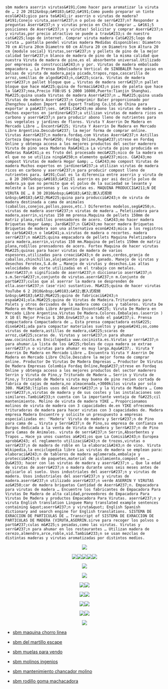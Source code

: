 
```
sbm madera aserrin virutas&#191;Como hacer para aromatizar la viruta de … 2 20 2012&nbsp;&#0183;&#32;&#191;Como puedo preparar un tinte ecol&#243;gico para te&#241;ir aserrin o virutas de madera? &#191;Conejo viruta,aserr&#237;n o polvo de serr&#237;n? Responder a preguntas Aserr&#237;n y virutas precio en Chile Comprar … &#161;5 posiciones de Aserr&#237;n y virutas! Solicitar y comprar Aserr&#237;n y virutas,por precio atractivo se puede a trav&#233;s de nuestro cat&#225;logo de internet. Comprar viruta madera Cat&#225;logo de viruta … pantalla pendel virutas madera Medidas disponibles: Diametro 70 cm Altura 20cm Diametro 60 cm Altura 20 cm Diametro 5cm Altura 20 cm {module social} Virutas,serr&#237;n y pellets de pino de la mejor calidad Serr&#237;n blanco de madera de pino de la misma calidad que nuestra Viruta de madera de pino,es el absorbente universal.Utilizado por empresas de construcci&#243;n y por. Virutas de madera embolsado empacadora … La Prensa Embolsadora Vertical de SINOBALER hace pacas en bolsas de viruta de madera,paja picada,trapos,ropa,cascarilla de arroz,semillas de algod&#243;n,c&#225;scara. Virutas de madera serr&#237;n pallet bloque que … Virutas de madera serr&#237;n pallet bloque que hace m&#225;quina de formaci&#243;n pies de paleta que hace la l&#237;nea,Precio FOB:US $ 2000 16000,Puerto:Tianjin Shanghai. M&#225;quina usada Virutas de madera Aserr&#237;n … M&#225;quina usada Virutas de madera Aserr&#237;n Comprimir Baler proporcionado por Zhengzhou Leabon Import and Export Trading Co.Ltd.de China para exportar a pa&#237;ses. &#191;C&#243;mo abono las virutas de madera … Muchos expertos en jardiner&#237;a utilizan virutas de madera ricos en carbono y aserr&#237;n para producir abono lleno de nutrientes para los vegetales y jardines de flores. Viruta Y Aserrin De Madera en Mercado Libre … Encontr&#225; Viruta Y Aserrin De Madera en Mercado Libre Argentina.Descubr&#237; la mejor forma de comprar online. Virutas Aserr&#237;n madera.fordaq.com Virutas Aserr&#237;n Astillas Corteza Empresas Per&#250; Fordaq Online,Reg&#237;strese en Fordaq Online y obtenga acceso a los mejores productos del sector maderero Viruta de pino seca Maderas Ra&#241;a La viruta de pino producida en Maderas Ra&#241;a es fruto del procesado mec&#225;nico de la madera en el que no se utiliza ning&#250;n elemento qu&#237;mico. C&#243;mo compost Virutas de madera Hogar &amp; … C&#243;mo compost Virutas de madera Muchos expertos en jardiner&#237;a utilizan virutas de madera ricos en carbono y aserr&#237;n para producir compost lleno de nutrientes para. &#191;Cual es la diferencia entre aserrin y viruta de … 8 20 2007&nbsp;&#0183;&#32;El aserrin es por asi decirlo polvo de madera.ya que no permite que el polvo de la suciedad se levante y moleste a las personas y las virutas es. MAQUINA PRODUCCI&#211;N DE VIRUTA DE … 8 30 2010&nbsp;&#0183;&#32;嵌入式视频&nbsp;&#0183;&#32;M&#225;quina para producci&#243;n de viruta de madera destinada a cama de animales (caballos,conejos,pollos,pavos,etc.) Diferentes modelos,seg&#250;n. virutas de madera aserr&#237;n virutas de madera … Peletizadora para madera,aserrin,virutas 150 mm prensa.Maquina de pellets 150mm de matriz plana,rodillos prensadores de acero. C&#243;mo hacer madera Briquetas Hogar &amp; Jard&#237;n C&#243;mo hacer madera Briquetas Briquetas de madera son una alternativa econ&#243;mica a los registros de carb&#243;n o le&#241;a.virutas de madera o recortes. madera serr&#237;n m&#225;quina empacadora de pellets Maquina Peletizadora para madera,aserrin,virutas 150 mm.Maquina de pellets 150mm de matriz plana,rodillos prensadores de acero. Fortex Maquina de hacer virutas M&#225;quinas para hacer virutas de madera de varios espesores,utilizadas para creaci&#243;n de aves,cerdos,granja de caballos,chinchillas,alojamiento para el ganado. Manejo de virutas y desechos Ferotex,S.A.de … Manejo de virutas y desechos.Las altas velocidades de corte utilizadas en el trabajo con metales. Aserr&#237;n significado de aserr&#237;n diccionario aserr&#237;n s.m.Serr&#237;n,conjunto de virutas.aserr&#237;n m.Conjunto de part&#237;culas que al aserrar la madera se desprenden de ella.aserr&#237;n (ase'rin) sustantivo. M&#225;quina de hacer virutas YouTube 6 2 2010&nbsp;&#0183;&#32;嵌入式视频&nbsp;&#0183;&#32;M&#225;quina de fabricaci&#243;n espa&#241;ola.M&#225;quina de Virutas de Madeira.Trituradora para Palets y otros derivados de la madera como cajas y tableros. Viruta De Madera en Mercado Libre Argentina Encontr&#225; Viruta De Madera en Mercado Libre Argentina.Virutas De Madera.Colores.Embalajes.(aserrin ) X 10 El Mejor Precio $ 200.Env&#237;o a todo el pa&#237;s. Prensa compactadora Compactadora de … Esta prensa compactadora est&#225; dise&#241;ada para compactar materiales sueltos y peque&#241;os,como virutas de madera,astillas de madera,c&#225;scaras de arroz,c&#225;scaras de. Virutas y serr&#237;n para ahumar www.cocinista.es Enciclopedia www.cocinista.es.Virutas y serr&#237;n para ahumar.La lista de los &#225;rboles de cuya madera se extrae serr&#237;n o virutas para ahumar es muy larga.Aqu&#237;. Viruta Y Aserrin De Madera en Mercado Libre … Encuentra Viruta Y Aserrin De Madera en Mercado Libre Chile.Descubre la mejor forma de comprar online. Productor De Virutas De Madera Empresas … Productor De Virutas De Madera Empresas Colombia Fordaq Online,Reg&#237;strese en Fordaq Online y obtenga acceso a los mejores productos del sector maderero Serrin y Viruta de Pino,y Triturado de Madera … Serrin y Viruta de Pino,y Triturado de Madera viruta muy buena de pino recien cortada de fabrica de cajas de madera,no almacenada,+3000kilos viruta por solo 300. M&#250;ltiples usos del Aserr&#237;n y la Viruta de Madera … Como serr&#237;n,virutas de madera y de sus costes y las instalaciones son similares.Tambi&#233;n cuenta con la importante ventaja de f&#225;cil mantenimiento. Molino de viruta de madera YIKE … Proporcionamos molinos de viruta de madera con 3 capacidades de.en YIKE ofrecemos trituradoras de madera para hacer virutas con 3 capacidades de. Madera empresa Madera Encuentre y solicite un presupuesto a empresas especializadas en: 'Madera' Viruta de madera y Serr&#237;n de Pino para cama de … Viruta y Serr&#237;n de Pino,su empresa de confianza en Burgos dedicada a la venta de Viruta de madera y Serr&#237;n de Pino para Camas de Animales. viruta de serr&#237;n Serrin,Absorbentes y Trapos … Hace ya unos cuantos a&#241;os que La Comisi&#243;n Europea aprob&#243; el reglamento utilizaci&#243;n de trozos,virutas o serr&#237;n de madera de roble en la elaboraci&#243;n de vino. Viruta Wikipedia,la enciclopedia libre Las virutas de madera se emplean para: elaboraci&#243;n de tableros de madera aglomerada,embalaje y protecci&#243;n de paquetes,material de aislamiento,compost en … Qu&#233; hacer con las virutas de madera y aserr&#237;n … Que la edad de virutas de aserr&#237;n o madera durante unos seis meses antes de aplicarlo al suelo. Usos industriales del aserr&#237;n y virutas de madera. Usos industriales del aserr&#237;n y virutas de madera.aserr&#237;n utilizado aserr&#237;n verde ASERRIN Y VIRUTAS az&#250;car de madera briquetas Cantidad de Aserr&#237;n. Empacadora para virutas de madera … Encuentre los fabricantes de Empacadora Para Virutas De Madera de alta calidad,proveedores de Empacadora Para Virutas De Madera y productos Empacadora Para Virutas. aserr&#237;n y viruta English translation Linguee Many translated example sentences containing &quot;aserr&#237;n y viruta&quot; English Spanish dictionary and search engine for English translations. SISTEMA DE EXRACCION DE PARTICULAS DE … Transcript of SISTEMA DE EXRACCION DE PARTICULAS DE MADERA (VIRUTA,ASERRIN.sirve para recoger los polvos o part&#237;culas m&#225;s pesadas,como las virutas. Virutas y serr&#237;n para ahumar en los restaurantes … Utilizan madera de cerezo,almendro,arce,roble,vid.Tambi&#233;n se usan mezclas de distintas maderas y virutas aromatizadas por distintos medios. 
```

<div align="center">

<a href="https://es-crusher.shibang-china.com/github&k=sbm+madera+aserrin+virutas"><img src="https://static.shibang-china.com/es/crusher/logo.jpg"></a>

<a href="https://es-crusher.shibang-china.com/github&k=sbm+madera+aserrin+virutas"><img src="https://static.shibang-china.com/es/crusher/index.jpg"></a><a href="https://es-crusher.shibang-china.com/material.htmlgithub&k=sbm+madera+aserrin+virutas"><img src="https://static.shibang-china.com/es/crusher/material.jpg"></a><a href="https://es-crusher.shibang-china.com/application.htmlgithub&k=sbm+madera+aserrin+virutas"><img src="https://static.shibang-china.com/es/crusher/application.jpg"></a><a href="https://es-crusher.shibang-china.com/aboutus.htmlgithub&k=sbm+madera+aserrin+virutas"><img src="https://static.shibang-china.com/es/crusher/aboutus.jpg"></a><a href="https://es-crusher.shibang-china.com/contact.htmlgithub&k=sbm+madera+aserrin+virutas"><img src="https://static.shibang-china.com/es/crusher/contact.jpg"></a>

<a href="https://es-crusher.shibang-china.com/github&k=sbm+madera+aserrin+virutas"><img src="https://static.shibang-china.com/es/crusher/banner.jpg"></a>

<a href="https://swt.shibang-china.com/github&k=sbm+madera+aserrin+virutas"><img src="https://static.shibang-china.com/es/crusher/text.jpg"></a>

<a href="https://swt.shibang-china.com/github&k=sbm+madera+aserrin+virutas"><img src="https://static.shibang-china.com/es/crusher/chat.jpg"></a><a href="https://es-crusher.shibang-china.com/contact.htmlgithub&k=sbm+madera+aserrin+virutas"><img src="https://static.shibang-china.com/es/crusher/message.jpg"></a>

<a href="https://es-crusher.shibang-china.com/products/pe.htmlgithub&k=sbm+madera+aserrin+virutas"><img src="https://static.shibang-china.com/es/crusher/pe.jpg"></a><a href="https://es-crusher.shibang-china.com/products/pf.htmlgithub&k=sbm+madera+aserrin+virutas"><img src="https://static.shibang-china.com/es/crusher/pf.jpg"></a>

<a href="https://es-crusher.shibang-china.com/products/hpt.htmlgithub&k=sbm+madera+aserrin+virutas"><img src="https://static.shibang-china.com/es/crusher/hpt.jpg"></a><a href="https://es-crusher.shibang-china.com/products/vsi.htmlgithub&k=sbm+madera+aserrin+virutas"><img src="https://static.shibang-china.com/es/crusher/vsi.jpg"></a>

<a href="https://es-crusher.shibang-china.com/products/klv.htmlgithub&k=sbm+madera+aserrin+virutas"><img src="https://static.shibang-china.com/es/crusher/klv.jpg"></a><a href="https://es-crusher.shibang-china.com/products/portable.htmlgithub&k=sbm+madera+aserrin+virutas"><img src="https://static.shibang-china.com/es/crusher/portable.jpg"></a>

<a href="https://swt.shibang-china.com/github&k=sbm+madera+aserrin+virutas"><img src="https://static.shibang-china.com/es/crusher/case.jpg"></a>

</div>


* [sbm maquina chorro linea](sbm%20maquina%20chorro%20linea.md)

* [sbm del martillo escape](sbm%20del%20martillo%20escape.md)

* [sbm muelas para vendo](sbm%20muelas%20para%20vendo.md)

* [sbm molinos ingenios](sbm%20molinos%20ingenios.md)

* [sbm mantenimiento chancador molino](sbm%20mantenimiento%20chancador%20molino.md)

* [sbm rodillo goma machacadora](sbm%20rodillo%20goma%20machacadora.md)